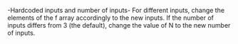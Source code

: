 -Hardcoded inputs and number of inputs-
For different inputs, change the elements of the f array accordingly to the new inputs.
If the number of inputs differs from 3 (the default), change the value of N to the new number of inputs.
